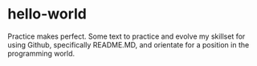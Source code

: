 # hello-world
Practice makes perfect.
Some text to practice and evolve my skillset for using Github, specifically README.MD, and orientate for a position in the programming world. 
